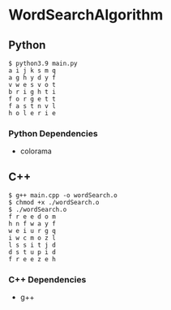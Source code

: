 # WordSearchAlgorithm

## Python

```Shell
$ python3.9 main.py
a i j k s m q
a g h y d y f
v w e s v o t
b r i g h t i
f o r g e t t
f a s t n v l
h o l e r i e
```

### Python Dependencies

- colorama

## C++

```Shell
$ g++ main.cpp -o wordSearch.o
$ chmod +x ./wordSearch.o
$ ./wordSearch.o
f r e e d o m
h n f w a y f
w e i u r g q
i w c m o z l
l s s i t j d
d s t u p i d
f r e e z e h
```

### C++ Dependencies

- g++
